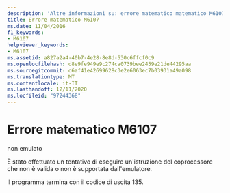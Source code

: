 ```yaml
---
description: 'Altre informazioni su: errore matematico matematico M6107'
title: Errore matematico M6107
ms.date: 11/04/2016
f1_keywords:
- M6107
helpviewer_keywords:
- M6107
ms.assetid: a827a2a4-40b7-4e28-8e8d-530c6ffcf0c9
ms.openlocfilehash: d8e9fe949e9c274ca0739bee2459e21de44295aa
ms.sourcegitcommit: d6af41e42699628c3e2e6063ec7b03931a49a098
ms.translationtype: MT
ms.contentlocale: it-IT
ms.lasthandoff: 12/11/2020
ms.locfileid: "97244368"
---
```

# <a name="math-error-m6107"></a>Errore matematico M6107

non emulato

È stato effettuato un tentativo di eseguire un'istruzione del coprocessore che non è valida o non è supportata dall'emulatore.

Il programma termina con il codice di uscita 135.
